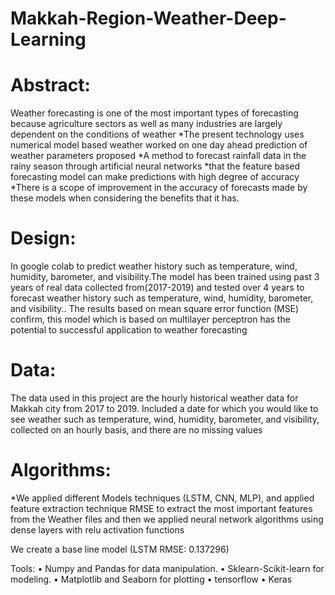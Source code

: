 
# Makkah-Region-Weather-Deep-Learning

# Abstract:
Weather forecasting is one of the most important types of forecasting because agriculture sectors as well as many industries are largely dependent on the conditions of weather 
*The present technology uses numerical model based weather worked on one day ahead prediction of weather parameters proposed 
*A method to forecast rainfall data in the rainy season through artificial neural networks
*that the feature based forecasting model can make predictions with high degree of accuracy
*There is a scope of improvement in the accuracy of forecasts made by these models when considering the benefits that it has.

# Design:
In google colab to predict weather history such as temperature, wind, humidity, barometer, and visibility.The model has been trained using past 3 years of real data collected from(2017-2019) and tested over 4 years to forecast weather history such as temperature, wind, humidity, barometer, and visibility.. The results based on mean square error function
(MSE) confirm, this model which is based on multilayer perceptron has the potential to successful application to weather forecasting

# Data:
The data used in this project are the  hourly historical weather data for Makkah city from 2017 to 2019. Included a date for which you would like to see weather such as temperature, wind, humidity, barometer, and visibility, collected on an hourly basis, and there are no missing values

# Algorithms:
*We applied different Models techniques (LSTM, CNN, MLP), and applied feature extraction technique RMSE to extract the most important features from the Weather files and then we applied neural network algorithms using dense layers with relu activation functions

We create a base line model (LSTM RMSE: 0.137296)


Tools:
•	Numpy and Pandas for data manipulation.
•	Sklearn-Scikit-learn for modeling.
•	Matplotlib and Seaborn for plotting
•	tensorflow
•	Keras


